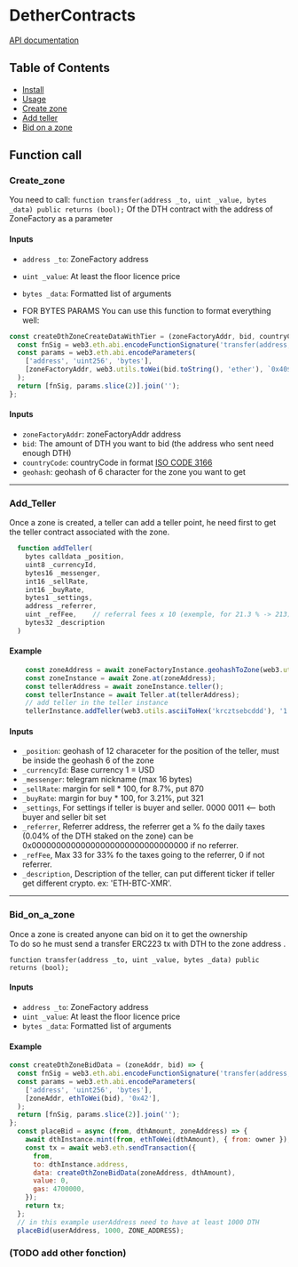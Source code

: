 # DetherContracts

[API documentation](https://dethertech.github.io/dethercontracts)


## Table of Contents

- [Install](#install)
- [Usage](#usage)
- [Create zone](#Create_zone)
- [Add teller](#Add_Teller)
- [Bid on a zone](#Bid_on_a_zone)


## Function call

### Create_zone
You need to call:
`function transfer(address _to, uint _value, bytes _data) public returns (bool);`
Of the DTH contract with the address of ZoneFactory as a parameter

#### Inputs

* `address _to`: ZoneFactory address
* `uint _value`: At least the floor licence price
* `bytes _data`: Formatted list of arguments

* FOR BYTES PARAMS
You can use this function to format everything well:   
```javascript
const createDthZoneCreateDataWithTier = (zoneFactoryAddr, bid, countryCode, geohash) => {
  const fnSig = web3.eth.abi.encodeFunctionSignature('transfer(address,uint256,bytes)');
  const params = web3.eth.abi.encodeParameters(
    ['address', 'uint256', 'bytes'],
    [zoneFactoryAddr, web3.utils.toWei(bid.toString(), 'ether'), `0x40${countryCode.slice(2)}${geohash.slice(2)}`],
  );
  return [fnSig, params.slice(2)].join('');
};
````
#### Inputs

- `zoneFactoryAddr`: zoneFactoryAddr address
- `bid`: The amount of DTH you want to bid (the address who sent need enough DTH)
- `countryCode`: countryCode in format [ISO CODE 3166](https://en.wikipedia.org/wiki/List_of_ISO_3166_country_codes)
- `geohash`: geohash of 6 character for the zone you want to get

---

### Add_Teller  

Once a zone is created, a teller can add a teller point, he need first to get the teller contract associated with the zone.
```javascript
  function addTeller(
    bytes calldata _position,
    uint8 _currencyId,
    bytes16 _messenger,
    int16 _sellRate,
    int16 _buyRate,
    bytes1 _settings,
    address _referrer,
    uint _refFee,    // referral fees x 10 (exemple, for 21.3 % -> 213) Max is 33.3%. The fees its taken from the harbeger taxes
    bytes32 _description
  )
```
#### Example
```javascript
    const zoneAddress = await zoneFactoryInstance.geohashToZone(web3.utils.asciiToHex('krczts'));
    const zoneInstance = await Zone.at(zoneAddress);
    const tellerAddress = await zoneInstance.teller();
    const tellerInstance = await Teller.at(tellerAddress);
    // add teller in the teller instance
    tellerInstance.addTeller(web3.utils.asciiToHex('krcztsebcddd'), '1', web3.utils.asciiToHex('my_telegram_nick'), '177', '1364', '0x03', '0x01010101010101010101010101010101', 21, web3.utils.asciiToHex('ETH-BTC-XMR'));
```
#### Inputs

* `_position`: geohash of 12 characeter for the position of the teller, must be inside the geohash 6 of the zone
* `_currencyId`: Base currency 1 = USD
* `_messenger`: telegram nickname (max 16 bytes)
* `_sellRate`: margin for sell * 100, for 8.7%, put 870
* `_buyRate`: margin for buy * 100, for 3.21%, put 321
* `_settings`, For settings if teller is buyer and seller. 0000 0011 <-- both buyer and seller bit set
* `_referrer`, Referrer address, the referrer get a % fo the daily taxes (0.04% of the DTH staked on the zone) can be 0x00000000000000000000000000000000 if no referrer.
* `_refFee`, Max 33 for 33% fo the taxes going to the referrer, 0 if not referrer.
* `_description`, Description of the teller, can put different ticker if teller get different crypto. ex: 'ETH-BTC-XMR'.

---

### Bid_on_a_zone  
Once a zone is created anyone can bid on it to get the ownership   
To do so he must send a transfer ERC223 tx with DTH to the zone address   .

`function transfer(address _to, uint _value, bytes _data) public returns (bool);`

#### Inputs

* `address _to`: ZoneFactory address
* `uint _value`: At least the floor licence price
* `bytes _data`: Formatted list of arguments   

#### Example
```javascript
const createDthZoneBidData = (zoneAddr, bid) => {
  const fnSig = web3.eth.abi.encodeFunctionSignature('transfer(address,uint256,bytes)');
  const params = web3.eth.abi.encodeParameters(
    ['address', 'uint256', 'bytes'],
    [zoneAddr, ethToWei(bid), '0x42'],
  );
  return [fnSig, params.slice(2)].join('');
};
  const placeBid = async (from, dthAmount, zoneAddress) => {
    await dthInstance.mint(from, ethToWei(dthAmount), { from: owner });
    const tx = await web3.eth.sendTransaction({
      from,
      to: dthInstance.address,
      data: createDthZoneBidData(zoneAddress, dthAmount),
      value: 0,
      gas: 4700000,
    });
    return tx;
  };
  // in this example userAddress need to have at least 1000 DTH
  placeBid(userAddress, 1000, ZONE_ADDRESS);

```

### (TODO add other fonction)




